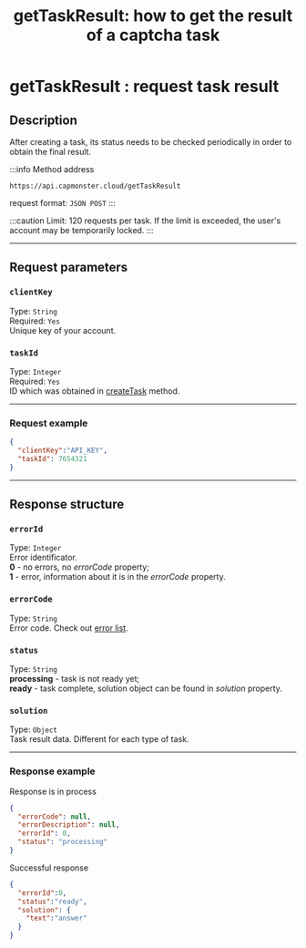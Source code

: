 ﻿---
sidebar_position: 1
sidebar_label: getTaskResult
title: "getTaskResult: how to get the result of a captcha task"
description: "Learn how to use the getTaskResult method in the Capmonster Cloud API to get the result of a task. Detailed description of parameters, responses and sample queries. Fast and convenient captcha solution online!"
---

# getTaskResult : request task result
## Description
After creating a task, its status needs to be checked periodically in order to obtain the final result.

:::info Method address
```http
https://api.capmonster.cloud/getTaskResult
```
request format: `JSON POST`
:::

:::caution
Limit: 120 requests per task. If the limit is exceeded, the user's account may be temporarily locked. 
:::

---

## Request parameters

### `clientKey`
Type: `String` <br />
Required: `Yes`<br />
Unique key of your account.

### `taskId`
Type: `Integer` <br />
Required: `Yes`<br />
ID which was obtained in [createTask](./create-task.md) method.

---
### Request example

```json
{
  "clientKey":"API_KEY",
  "taskId": 7654321
}
```
--- 
## Response structure

### `errorId`
Type: `Integer` <br />
Error identificator.<br />**0** - no errors, no *errorCode* property;<br />**1** - error, information about it is in the *errorCode* property.

### `errorCode`
Type: `String` <br />
Error code. Check out [error list](../api-errors.md).

### `status`
Type: `String` <br />
**processing** -  task is not ready yet;<br />**ready** - task complete, solution object can be found in *solution* property.

### `solution`
Type: `Object` <br />
Task result data. Different for each type of task.

---
### Response example

Response is in process

```json
{
  "errorCode": null,
  "errorDescription": null,
  "errorId": 0,
  "status": "processing"
}
```

Successful response

```json
{
  "errorId":0,
  "status":"ready",
  "solution": {
    "text":"answer"
  }
}
```
